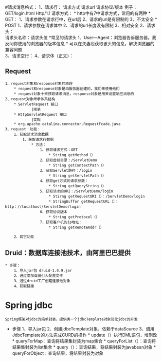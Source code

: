#请求消息格式：
    1、请求行：
        请求方式  请求url 请求协议/版本
        例子：GET/login.html Http/1.1
        请求方式：
            * http中有7中请求方式，常用的有两种
                * GET：
                    1、请求参数在请求行中，在url后
                    2、请求的url是有限制的
                    3、不太安全
                * POST
                    1、请求参数在请求体中
                    2、请求的url长度没有限制
                    3、相对安全
    2、请求头：    
        请求头名称：请求头值
        *常见的请求头
            1、User—Agent：浏览器告诉服务器，我反问你使用的浏览器的版本信息
                * 可以在夫妻段获取该头的信息，解决浏览器的兼容问题  
    3、请求空行：
    4、请求体（正文）：
    
## Request
    1、request对象和response对象的原理
        * request和response对象是由服务器创建的，我们来使用他们
        * request对象十来获取请求消息，response对象是用来设置响应消息的
    2、request对象继承体系结构
        * ServletRequest 接口
                |继承
        * HttpServletRequest 接口
                |实现
        * org.apache.catalina.connector.RequestFcade.java 
    3、request：功能：
        1、获取请求消息数据
            1、获取请求行数据
                * 方法：
                    1、获取请求方式：GET
                        * String getMethod（）
                    2、获取虚拟目录：/ServletDemo
                        * String getContextPath（）
                    3、获取Servlet路径：/login
                        * String getServletPath（）
                    4、获取get方式的请求参数：
                        * String getQueryString（）
                    5、获取请求的URI：/ServletDemo/login
                        * Stirng getRequestURI（）：/ServletDemo/login
                        * StringBuffer getRequestURL（）：http：//localhost/ServletDemo/login
                    6、获取协议版本
                        * String getProtocol（）
                    7、获取客户机的ip地址：
                        * String getRemoteAddr（）
                    
        2、其它功能
    


## Druid：数据库连接池技术，由阿里巴巴提供
    * 步骤：
        1、导入jar包 druid-1.0.9.jar
        2、通过类加载器引入配置文件
        3、通过druid工厂创建连接池对象
        4、获取链接
        
# Spring jdbc
    Spring框架对jdbc的简单封装，提供类一个jdbcTemplate对象简化jdbc的开发
* 步骤
    1、导入jar包
    2、创建jdbcTemplate对象，依赖于dataSource
    3、调用JdbcTemplate的方法完成CURD的操作
        * update（）执行DML语句，增删改
        * queryForMap：查询将结果集封装为map集合
        * queryForList（）：查询将结果集封装为list集合
        * query（）：查询结果，将结果封装为javabean对象
        * queryForObject：查询结果，将结果封装为对象
























